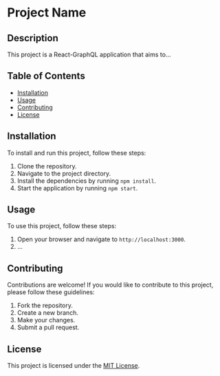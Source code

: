 # Project Name

## Description

This project is a React-GraphQL application that aims to...

## Table of Contents

- [Installation](#installation)
- [Usage](#usage)
- [Contributing](#contributing)
- [License](#license)

## Installation

To install and run this project, follow these steps:

1. Clone the repository.
2. Navigate to the project directory.
3. Install the dependencies by running `npm install`.
4. Start the application by running `npm start`.

## Usage

To use this project, follow these steps:

1. Open your browser and navigate to `http://localhost:3000`.
2. ...

## Contributing

Contributions are welcome! If you would like to contribute to this project, please follow these guidelines:

1. Fork the repository.
2. Create a new branch.
3. Make your changes.
4. Submit a pull request.

## License

This project is licensed under the [MIT License](LICENSE).

